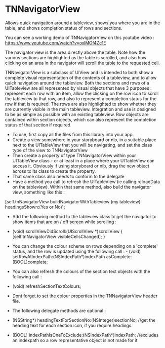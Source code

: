 # TNNavigatorView
Allows quick navigation around a tableview, shows you where you are in the table, and shows completion status of rows and sections.

You can see a working demo of TNNavigatorView on this youtube video : https://www.youtube.com/watch?v=oxlMOf4Zc1E

The navigator view is the area directly above the table.  Note how the various sections are highlighted as the table is scrolled, and also how clicking on an area in the navigator will scroll the table to the requested cell.

TNNavigatorView is a subclass of UIView and is intended to both show a complete visual representation of the contents of a tableview, and to allow quick navigation around the tableview.  Both the sections and rows of a UITableview are all represented by visual objects that have 3 purposes : represent each row with an item, allow the clicking on the row icon to scroll the tableview to that row, and also to represent a completion status for the row if that is required.  The rows are also highlighted to show whether they are currently visible in the main tableview.  Integration and use is designed to be as simple as possible with an existing tableview.  Row objects are contained within section objects, which can also represent the completion status of that section if required.

  - To use, first copy all the files from this library into your app.
  - Create a view somewhere in your storyboard or nib, in a suitable place next to the UITableView that you will be navigating, and set the class type of the view to TNNavigatorView
  - Then create a property of type TNNavigatorView within your UITableView class - or at least in a place where your UITableView can access it.  Obviously if using storyboard or nib, drag the new object across to its class to create the property.
  - That same class also needs to conform to the delegate <TNNavigatorViewDelegate>
  - Have a method you call to refresh the UITableView (ie calling reloadData on the tableview).  Within that same method, also build the navigator view, something like this : 
  
  [self.tnNavigatorView buildNavigatorWithTableview:(my tableview) headingsShown:(Yes or No)];
  
  - Add the following method to the tableview class to get the navigator to show items that are on / off screen while scrolling :
  
   - (void) scrollViewDidScroll:(UIScrollView *)scrollView
 {
    [self.tnNavigatorView visibleCellsChanged];
 }
 
  - You can change the colour scheme on rows depending on a 'complete' status, and the row is updated using the following call : - (void) setRowAtIndexPath:(NSIndexPath*)indexPath asComplete:(BOOL)complete;
  
  - You can also refresh the colours of the section text objects with the following call :
  
  - (void) refreshSectionTextColours;
  
  - Dont forget to set the colour properties in the TNNavigatorView header file.

  - The following delegate methods are optional :

  - (NSString*) headingTextForSectionNo:(NSInteger)sectionNo; //get the heading text for each section icon, if you require headings

  - (BOOL) indexPathIsOneToExclude:(NSIndexPath*)indexPath; //excludes an indexpath so a row representative object is not made for it
   

   
 
